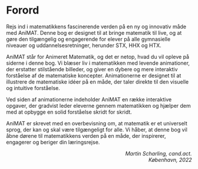 # Forord

Rejs ind i matematikkens fascinerende verden på en ny og innovativ måde med AniMAT. Denne bog er designet til at bringe matematik til live, og at gøre den tilgængelig og engagerende for elever på alle gymnasielle niveauer og uddannelsesretninger, herunder STX, HHX og HTX.

AniMAT står for Animeret Matematik, og det er netop, hvad du vil opleve på siderne i denne bog. Vi blæser liv i matematikken med levende animationer, der erstatter stilstående billeder, og giver en dybere og mere interaktiv forståelse af de matematiske koncepter. Animationerne er designet til at illustrere de matematiske idéer på en måde, der taler direkte til den visuelle og intuitive forståelse.

Ved siden af animationerne indeholder AniMAT en række interaktive opgaver, der gradvist leder eleverne gennem matematikken og hjælper dem med at opbygge en solid forståelse skridt for skridt. 

AniMAT er skrevet med en overbevisning om, at matematik er et universelt sprog, der kan og skal være tilgængeligt for alle. Vi håber, at denne bog vil åbne dørene til matematikkens verden på en måde, der inspirerer, engagerer og beriger din læringsrejse.

<div style="text-align: right; font-style: italic;">
    Martin Scharling, cand.act. <br>
    København, 2022
</div>



